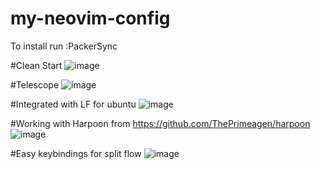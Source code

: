 # my-neovim-config

To install run :PackerSync

#Clean Start
![image](https://user-images.githubusercontent.com/16415899/234887976-175e6aa8-94ba-4812-9b95-14aa04d6b68d.png)

#Telescope
![image](https://user-images.githubusercontent.com/16415899/234888176-fd28d560-2e99-4bfa-91b3-e2427bd03454.png)

#Integrated with LF for ubuntu
![image](https://user-images.githubusercontent.com/16415899/234888322-3882d7a4-607e-4b24-8c8b-a7c535c336d5.png)

#Working with Harpoon from https://github.com/ThePrimeagen/harpoon
![image](https://user-images.githubusercontent.com/16415899/234888429-2df78806-216f-484a-ab8c-47b98707a89b.png)

#Easy keybindings for split flow
![image](https://user-images.githubusercontent.com/16415899/234888763-03ab188c-88b8-466c-9572-bc64b5742cc9.png)

